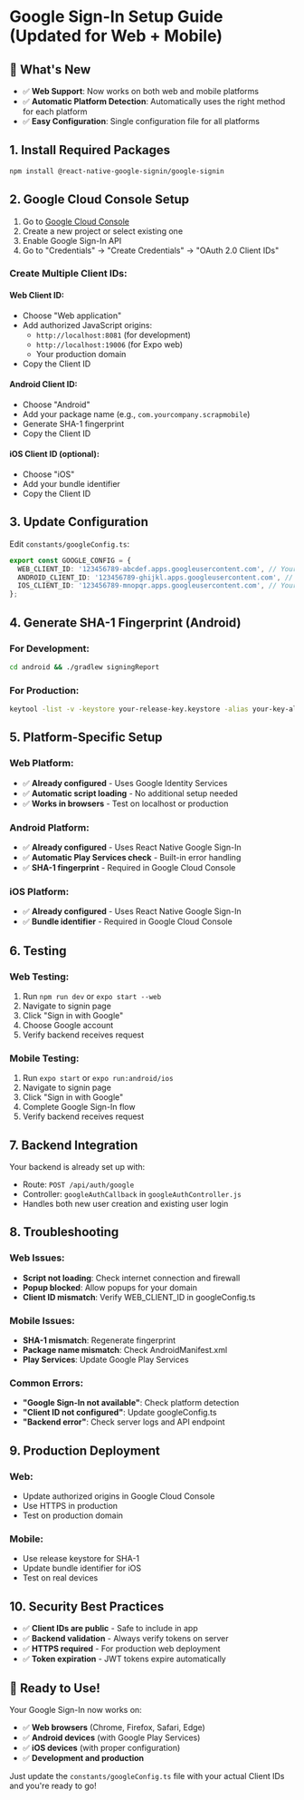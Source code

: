 # Google Sign-In Setup Guide (Updated for Web + Mobile)

## 🎯 What's New
- ✅ **Web Support**: Now works on both web and mobile platforms
- ✅ **Automatic Platform Detection**: Automatically uses the right method for each platform
- ✅ **Easy Configuration**: Single configuration file for all platforms

## 1. Install Required Packages

```bash
npm install @react-native-google-signin/google-signin
```

## 2. Google Cloud Console Setup

1. Go to [Google Cloud Console](https://console.cloud.google.com/)
2. Create a new project or select existing one
3. Enable Google Sign-In API
4. Go to "Credentials" → "Create Credentials" → "OAuth 2.0 Client IDs"

### Create Multiple Client IDs:

#### Web Client ID:
- Choose "Web application"
- Add authorized JavaScript origins:
  - `http://localhost:8081` (for development)
  - `http://localhost:19006` (for Expo web)
  - Your production domain
- Copy the Client ID

#### Android Client ID:
- Choose "Android"
- Add your package name (e.g., `com.yourcompany.scrapmobile`)
- Generate SHA-1 fingerprint
- Copy the Client ID

#### iOS Client ID (optional):
- Choose "iOS"
- Add your bundle identifier
- Copy the Client ID

## 3. Update Configuration

Edit `constants/googleConfig.ts`:

```typescript
export const GOOGLE_CONFIG = {
  WEB_CLIENT_ID: '123456789-abcdef.apps.googleusercontent.com', // Your Web Client ID
  ANDROID_CLIENT_ID: '123456789-ghijkl.apps.googleusercontent.com', // Your Android Client ID
  IOS_CLIENT_ID: '123456789-mnopqr.apps.googleusercontent.com', // Your iOS Client ID
};
```

## 4. Generate SHA-1 Fingerprint (Android)

### For Development:
```bash
cd android && ./gradlew signingReport
```

### For Production:
```bash
keytool -list -v -keystore your-release-key.keystore -alias your-key-alias
```

## 5. Platform-Specific Setup

### Web Platform:
- ✅ **Already configured** - Uses Google Identity Services
- ✅ **Automatic script loading** - No additional setup needed
- ✅ **Works in browsers** - Test on localhost or production

### Android Platform:
- ✅ **Already configured** - Uses React Native Google Sign-In
- ✅ **Automatic Play Services check** - Built-in error handling
- ✅ **SHA-1 fingerprint** - Required in Google Cloud Console

### iOS Platform:
- ✅ **Already configured** - Uses React Native Google Sign-In
- ✅ **Bundle identifier** - Required in Google Cloud Console

## 6. Testing

### Web Testing:
1. Run `npm run dev` or `expo start --web`
2. Navigate to signin page
3. Click "Sign in with Google"
4. Choose Google account
5. Verify backend receives request

### Mobile Testing:
1. Run `expo start` or `expo run:android/ios`
2. Navigate to signin page
3. Click "Sign in with Google"
4. Complete Google Sign-In flow
5. Verify backend receives request

## 7. Backend Integration

Your backend is already set up with:
- Route: `POST /api/auth/google`
- Controller: `googleAuthCallback` in `googleAuthController.js`
- Handles both new user creation and existing user login

## 8. Troubleshooting

### Web Issues:
- **Script not loading**: Check internet connection and firewall
- **Popup blocked**: Allow popups for your domain
- **Client ID mismatch**: Verify WEB_CLIENT_ID in googleConfig.ts

### Mobile Issues:
- **SHA-1 mismatch**: Regenerate fingerprint
- **Package name mismatch**: Check AndroidManifest.xml
- **Play Services**: Update Google Play Services

### Common Errors:
- **"Google Sign-In not available"**: Check platform detection
- **"Client ID not configured"**: Update googleConfig.ts
- **"Backend error"**: Check server logs and API endpoint

## 9. Production Deployment

### Web:
- Update authorized origins in Google Cloud Console
- Use HTTPS in production
- Test on production domain

### Mobile:
- Use release keystore for SHA-1
- Update bundle identifier for iOS
- Test on real devices

## 10. Security Best Practices

- ✅ **Client IDs are public** - Safe to include in app
- ✅ **Backend validation** - Always verify tokens on server
- ✅ **HTTPS required** - For production web deployment
- ✅ **Token expiration** - JWT tokens expire automatically

## 🚀 Ready to Use!

Your Google Sign-In now works on:
- ✅ **Web browsers** (Chrome, Firefox, Safari, Edge)
- ✅ **Android devices** (with Google Play Services)
- ✅ **iOS devices** (with proper configuration)
- ✅ **Development and production**

Just update the `constants/googleConfig.ts` file with your actual Client IDs and you're ready to go!
